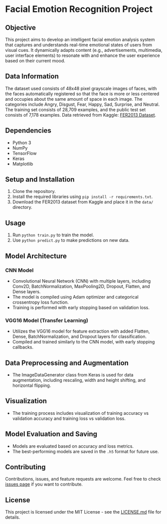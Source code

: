 
# Facial Emotion Recognition Project

## Objective

This project aims to develop an intelligent facial emotion analysis system that captures and understands real-time emotional states of users from visual cues. It dynamically adapts content (e.g., advertisements, multimedia, user interface elements) to resonate with and enhance the user experience based on their current mood.

## Data Information

The dataset used consists of 48x48 pixel grayscale images of faces, with the faces automatically registered so that the face is more or less centered and occupies about the same amount of space in each image. The categories include Angry, Disgust, Fear, Happy, Sad, Surprise, and Neutral. The training set consists of 28,709 examples, and the public test set consists of 7,178 examples. Data retrieved from Kaggle: [FER2013 Dataset](https://www.kaggle.com/datasets/msambare/fer2013).

## Dependencies

- Python 3
- NumPy
- TensorFlow
- Keras
- Matplotlib

## Setup and Installation

1. Clone the repository.
2. Install the required libraries using `pip install -r requirements.txt`.
3. Download the FER2013 dataset from Kaggle and place it in the `data/` directory.

## Usage

1. Run `python train.py` to train the model.
2. Use `python predict.py` to make predictions on new data.

## Model Architecture

### CNN Model

- Convolutional Neural Network (CNN) with multiple layers, including Conv2D, BatchNormalization, MaxPooling2D, Dropout, Flatten, and Dense layers.
- The model is compiled using Adam optimizer and categorical crossentropy loss function.
- Training is performed with early stopping based on validation loss.

### VGG16 Model (Transfer Learning)

- Utilizes the VGG16 model for feature extraction with added Flatten, Dense, BatchNormalization, and Dropout layers for classification.
- Compiled and trained similarly to the CNN model, with early stopping callbacks.

## Data Preprocessing and Augmentation

- The ImageDataGenerator class from Keras is used for data augmentation, including rescaling, width and height shifting, and horizontal flipping.

## Visualization

- The training process includes visualization of training accuracy vs validation accuracy and training loss vs validation loss.

## Model Evaluation and Saving

- Models are evaluated based on accuracy and loss metrics.
- The best-performing models are saved in the `.h5` format for future use.

## Contributing

Contributions, issues, and feature requests are welcome. Feel free to check [issues page](link-to-issues-page) if you want to contribute.

## License

This project is licensed under the MIT License - see the [LICENSE.md](LICENSE.md) file for details.
